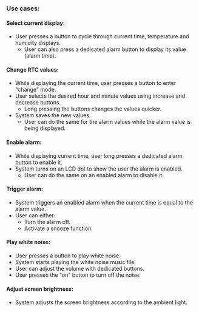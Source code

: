 ### Use cases:

#### Select current display:
- User presses a button to cycle through current time, temperature and humidity displays.
  - User can also press a dedicated alarm button to display its value (alarm time).

#### Change RTC values:
- While displaying the current time, user presses a button to enter "change" mode.
- User selects the desired hour and minute values using increase and decrease buttons.
  - Long pressing the buttons changes the values quicker.
- System saves the new values. 
  - User can do the same for the alarm values while the alarm value is being displayed.

#### Enable alarm:
- While displaying current time, user long presses a dedicated alarm button to enable it.
- System turns on an LCD dot to show the user the alarm is enabled.
  - User can do the same on an enabled alarm to disable it.

#### Trigger alarm:
-  System triggers an enabled alarm when the current time is equal to the alarm value.
-  User can either:
   - Turn the alarm off.
   - Activate a snooze function.

#### Play white noise:
- User presses a button to play white noise.
- System starts playing the white noise music file.
- User can adjust the volume with dedicated buttons.
- User presses the "on" button to turn off the noise.

#### Adjust screen brightness:
<!--- User adjusts the screen brightness using a potentiometer.?? - Do this first -->
- System adjusts the screen brightness according to the ambient light.